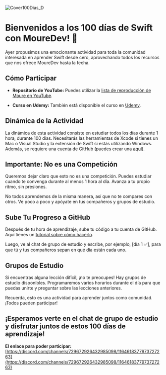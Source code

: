 ![Cover100Dias_D](https://github.com/kontroldev/100-dias-de-Swift-con-MoureDev/assets/75795616/b1e16439-d3ec-48cf-8232-9796c9eedc38)

# Bienvenidos a los 100 días de Swift con MoureDev! 👋

Ayer propusimos una emocionante actividad para toda la comunidad interesada en aprender Swift desde cero, aprovechando todos los recursos que nos ofrece MoureDev hasta la fecha.

## Cómo Participar

- **Repositorio de YouTube:** Puedes utilizar la [lista de reproducción de Moure en YouTube](https://youtube.com/playlist?list=PLNdFk2_brsRdyYGDX8QLFKmcpQPjFFrDC&si=LpbCacTYF-Ol5O63).

- **Curso en Udemy:** También está disponible el curso en [Udemy](https://www.udemy.com/course/swift_ios/).

## Dinámica de la Actividad

La dinámica de esta actividad consiste en estudiar todos los días durante 1 hora, durante 100 días. Necesitarás las herramientas de Xcode si tienes un Mac o Visual Studio y la extensión de Swift si estás utilizando Windows. Además, se requiere una cuenta de GitHub (puedes crear una [aquí](https://github.com)).

## Importante: No es una Competición

Queremos dejar claro que esto no es una competición. Puedes estudiar cuando te convenga durante al menos 1 hora al día. Avanza a tu propio ritmo, sin presiones.

No todos aprendemos de la misma manera, así que no te compares con otros. Ve poco a poco y apóyate en tus compañeros y grupos de estudio.

## Sube Tu Progreso a GitHub

Después de tu hora de aprendizaje, sube tu código a tu cuenta de GitHub. Aquí tienes un [tutorial sobre cómo hacerlo](https://www.youtube.com/watch?v=3GymExBkKjE&t=11240s).

Luego, ve al chat de grupo de estudio y escribe, por ejemplo, [día 1 ✅], para que tú y tus compañeros sepan en qué día están cada uno.

## Grupos de Estudio

Si encuentras alguna lección difícil, ¡no te preocupes! Hay grupos de estudio disponibles. Programaremos varios horarios durante el día para que puedas unirte y preguntar sobre las lecciones anteriores.

Recuerda, esto es una actividad para aprender juntos como comunidad. ¡Todos pueden participar!

## ¡Esperamos verte en el chat de grupo de estudio y disfrutar juntos de estos 100 días de aprendizaje!

**El enlace para poder participar:** [https://discord.com/channels/729672926432985098/1164618377973727263](https://discord.com/channels/729672926432985098/1164618377973727263)


